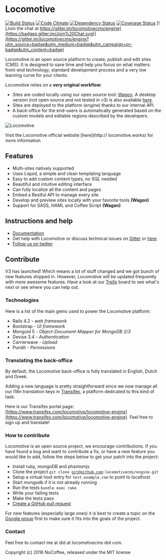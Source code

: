 # Locomotive

[![Build Status](https://travis-ci.org/locomotivecms/engine.svg?branch=master)](https://travis-ci.org/locomotivecms/engine) [![Code Climate](https://codeclimate.com/github/locomotivecms/engine/badges/gpa.svg)](https://codeclimate.com/github/locomotivecms/engine) [![Dependency Status](https://gemnasium.com/locomotivecms/engine.svg)](https://gemnasium.com/locomotivecms/engine) [![Coverage Status](https://img.shields.io/coveralls/locomotivecms/engine.svg)](https://coveralls.io/r/locomotivecms/engine?branch=master) [![Join the chat at https://gitter.im/locomotivecms/engine](https://badges.gitter.im/Join%20Chat.svg)](https://gitter.im/locomotivecms/engine?utm_source=badge&utm_medium=badge&utm_campaign=pr-badge&utm_content=badge)

Locomotive is an open source platform to create, publish and edit sites (CMS). It is designed to save time and help you focus on what matters: front-end technology, standard development process and a very low learning curve for your clients.

Locomotive relies on a **very original workflow**:

- Sites are coded locally using our open source tool: [Wagon](https://github.com/locomotivecms/wagon). A desktop version (not open source and not tested in v3) is also available [here](http://www.wagonapp.com).
- Sites are deployed to the platform (engine) thanks to our internal API.
- A back-office for the end-users is automatically generated based on the custom models and editable regions described by the developers.

![Locomotive](https://dl.dropboxusercontent.com/u/20823269/locomotive-engine.png)

Visit the Locomotive official website [here](http://
locomotive.works) for more information.

## Features

- Multi-sites natively supported
- Uses Liquid, a simple and clean templating language
- Easy to add custom content types, no SQL needed
- Beautiful and intuitive editing interface
- Can fully localize all the content and pages
- Embed a Restful API to manage every site
- Develop and preview sites locally with your favorite tools **(Wagon)**
- Support for SASS, HAML and Coffee Script **(Wagon)**

## Instructions and help

- [Documentation](https://locomotive-v3.readme.io/)
- Get help with Locomotive or discuss technical issues on [Gitter](https://gitter.im/locomotivecms/engine?utm_source=badge&utm_medium=badge&utm_campaign=pr-badge&utm_content=badge) or [here](https://locomotive-v3.readme.io/discuss).
- [Follow us on twitter](http://twitter.com/locomotivecms)

## Contribute

V3 has launched! Which means a lot of stuff changed and we got bunch of new features shipped in. However, Locomotive will be updated frequently with more awesome features. Have a look at our [Trello](https://trello.com/b/kRiy1dZu/locomotive-v3) board to see what's next or see where you can help out.

### Technologies

Here is a list of the main gems used to power the Locomotive platform:

- Rails 4.2   - *web framework*
- Bootstrap   - *UI framework*
- Mongoid 5   - *Object-Document-Mapper for MongoDB 2/3*
- Devise 3.4  - *Authentication*
- Carrierwave - *Upload*
- Pundit      - *Permissions*

### Translating the back-office

By default, the Locomotive back-office is fully translated in English, Dutch and Greek.

Adding a new language is pretty straightforward since we now manage all our I18n translation keys in [Transifex](https://www.transifex.com), a platform dedicated to this kind of task.

Here is our Transifex portal page: [https://www.transifex.com/locomotive/locomotive-engine](https://www.transifex.com/locomotive/locomotive-engine). Feel free to sign up and translate!

### How to contribute

Locomotive is an open source project, we encourage contributions. If you have found a bug and want to contribute a fix, or have a new feature you would like to add, follow the steps below to get your patch into the project:

- Install ruby, mongoDB and phantomjs
- Clone the project <code>git clone git@github.com:locomotivecms/engine.git</code>
- Setup a virtual host entry for <code>test.example.com</code> to point to localhost
- Start mongodb if it is not already running
- Run the tests <code>bundle exec rake</code>
- Write your failing tests
- Make the tests pass
- [Create a GitHub pull request](http://help.github.com/send-pull-requests)

For new features (especially large ones) it is best to create a topic on the [Google group](https://groups.google.com/forum/?fromgroups#!forum/locomotivecms) first to make sure it fits into the goals of the project.

### Contact

Feel free to contact me at did at locomotivecms dot com.

Copyright (c) 2016 NoCoffee, released under the MIT license
